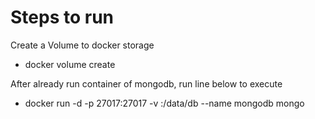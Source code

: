 # Steps to run

Create a Volume to docker storage
- docker volume create <VOLUME NAME>

After already run container of mongodb, run line below to execute
- docker run -d -p 27017:27017 -v <VOLUME NAME>:/data/db --name mongodb mongo
